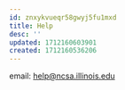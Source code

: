```yaml
---
id: znxykvueqr58gwyj5fu1mxd
title: Help
desc: ''
updated: 1712160603901
created: 1712160536206
---
```

email: <help@ncsa.illinois.edu>
